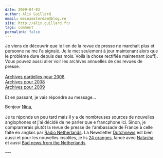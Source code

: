 ```yaml
---
date: 2009-04-03
author: Alix Guillard
email: meinamsterdam@blog.re
site: http://alix.guillard.fr/
tags: comment
permalink: false
---
```


<p>
Je viens de découvrir que le lien de la revue de presse ne marchait plus et personne ne me l'a signalé. Je le met seulement à jour maintenant alors que le problème dure depuis des mois. Voilà la chose rectifiée maintenant (ouf!). Vous pouvez aussi aller voir les archives annuelles de ces revues de presse.<br/>
<br/>
<a href="http://www.ambafrance-nl.org/france_paysbas/spip.php?rubrique541">Archives partielles pour 2008</a><br/>
<a href="http://www.ambafrance-nl.org/france_paysbas/spip.php?rubrique540">Archives pour 2008</a><br/>
<a href="http://www.ambafrance-nl.org/france_paysbas/spip.php?rubrique553">Archives pour 2009</a><br/>
<br/>
Et en passant, je vais répondre au message...
</p>
<p>
Bonjour <a href="https://meinamsterdam.nl/un-peu-de-lecture-sur-d-autres-blogs/">Nina</a>,
<br/><br/>
Je te réponds un peu tard mais il y a de nombreuses sources de nouvelles anglophones et j'ai décidé de ne parler que e francphone ici. Sinon, je comprarrerais plutôt la revue de presse de l'ambassade de France à celle faite en anglais par <a href="http://www.radionetherlands.nl/pr/">Radio Netherlands</a>. La Newsletter <a href="http://dutchnews.nl/">Dutchnews</a> est bien aussi et pour les nouvelles insolites, je lis <a href="http://www.24oranges.nl/">24 oranges</a>, lancé avec <a href="https://meinamsterdam.nl/juillet-party/">Natasha</a> et aussi <a href="http://badnewsfromthenetherlands.blogspot.com/">Bad news from the Netherlands</a>.
</p>
---